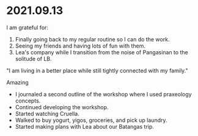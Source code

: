 # 2021.09.13

I am grateful for:

1. Finally going back to my regular routine so I can do the work.
2. Seeing my friends and having lots of fun with them.
3. Lea's company while I transition from the noise of Pangasinan to the solitude of LB.

"I am living in a better place while still tightly connected with my family."

Amazing

- I journaled a second outline of the workshop where I used praxeology concepts.
- Continued developing the workshop.
- Started watching Cruella.
- Walked to buy yogurt, yigos, groceries, and pick up laundry.
- Started making plans with Lea about our Batangas trip.

